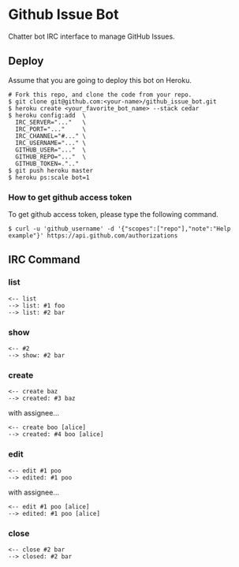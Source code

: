 # Github Issue Bot
Chatter bot IRC interface to manage GitHub Issues.

## Deploy
Assume that you are going to deploy this bot on Heroku.

```
# Fork this repo, and clone the code from your repo.
$ git clone git@github.com:<your-name>/github_issue_bot.git
$ heroku create <your_favorite_bot_name> --stack cedar
$ heroku config:add  \
  IRC_SERVER="..."   \
  IRC_PORT="..."     \
  IRC_CHANNEL="#..." \
  IRC_USERNAME="..." \
  GITHUB_USER="..."  \
  GITHUB_REPO="..."  \
  GITHUB_TOKEN=.".."
$ git push heroku master
$ heroku ps:scale bot=1
```

### How to get github access token
To get github access token, please type the following command.

```
$ curl -u 'github_username' -d '{"scopes":["repo"],"note":"Help example"}' https://api.github.com/authorizations
```

## IRC Command

### list

```
<-- list
--> list: #1 foo
--> list: #2 bar
```

### show

```
<-- #2
--> show: #2 bar
```

### create

```
<-- create baz
--> created: #3 baz
```

with assignee...

```
<-- create boo [alice]
--> created: #4 boo [alice]
```

### edit

```
<-- edit #1 poo
--> edited: #1 poo
```

with assignee...

```
<-- edit #1 poo [alice]
--> edited: #1 poo [alice]
```

### close

```
<-- close #2 bar
--> closed: #2 bar
```
